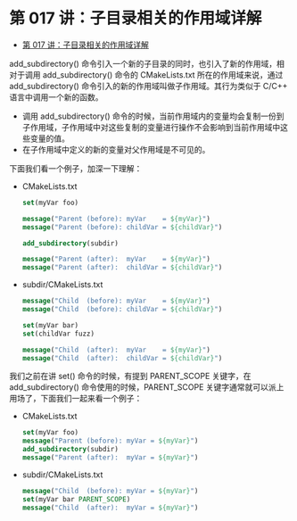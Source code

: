 # 第 017 讲：子目录相关的作用域详解
- [第 017 讲：子目录相关的作用域详解](#第-017-讲子目录相关的作用域详解)

add_subdirectory() 命令引入一个新的子目录的同时，也引入了新的作用域，相对于调用 add_subdirectory() 命令的 CMakeLists.txt 所在的作用域来说，通过 add_subdirectory() 命令引入的新的作用域叫做子作用域。其行为类似于 C/C++ 语言中调用一个新的函数。

- 调用 add_subdirectory() 命令的时候，当前作用域内的变量均会复制一份到子作用域，子作用域中对这些复制的变量进行操作不会影响到当前作用域中这些变量的值。
- 在子作用域中定义的新的变量对父作用域是不可见的。

下面我们看一个例子，加深一下理解：
- CMakeLists.txt
  ```cmake
  set(myVar foo)

  message("Parent (before): myVar    = ${myVar}")
  message("Parent (before): childVar = ${childVar}")

  add_subdirectory(subdir)

  message("Parent (after):  myVar    = ${myVar}")
  message("Parent (after):  childVar = ${childVar}")
  ```
- subdir/CMakeLists.txt
  ```cmake
  message("Child  (before): myVar    = ${myVar}")
  message("Child  (before): childVar = ${childVar}")

  set(myVar bar)
  set(childVar fuzz)

  message("Child  (after):  myVar    = ${myVar}")
  message("Child  (after):  childVar = ${childVar}")
  ```

我们之前在讲 set() 命令的时候，有提到 PARENT_SCOPE 关键字，在 add_subdirectory() 命令使用的时候，PARENT_SCOPE 关键字通常就可以派上用场了，下面我们一起来看一个例子：
- CMakeLists.txt
  ```cmake
  set(myVar foo)
  message("Parent (before): myVar = ${myVar}")
  add_subdirectory(subdir)
  message("Parent (after):  myVar = ${myVar}")
  ```
- subdir/CMakeLists.txt
  ```cmake
  message("Child  (before): myVar = ${myVar}")
  set(myVar bar PARENT_SCOPE)
  message("Child  (after):  myVar = ${myVar}")
  ```

